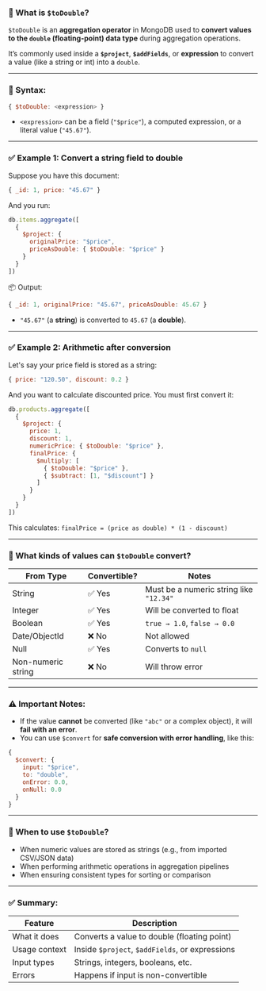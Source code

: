 ### 📌 What is `$toDouble`?

`$toDouble` is an **aggregation operator** in MongoDB used to **convert values to the `double` (floating-point) data type** during aggregation operations.

It’s commonly used inside a **`$project`**, **`$addFields`**, or **expression** to convert a value (like a string or int) into a `double`.

---

### 🔧 Syntax:

```js
{ $toDouble: <expression> }
```

* `<expression>` can be a field (`"$price"`), a computed expression, or a literal value (`"45.67"`).

---

### ✅ Example 1: Convert a string field to double

Suppose you have this document:

```js
{ _id: 1, price: "45.67" }
```

And you run:

```js
db.items.aggregate([
  {
    $project: {
      originalPrice: "$price",
      priceAsDouble: { $toDouble: "$price" }
    }
  }
])
```

📦 Output:

```js
{ _id: 1, originalPrice: "45.67", priceAsDouble: 45.67 }
```

* `"45.67"` (a **string**) is converted to `45.67` (a **double**).

---

### ✅ Example 2: Arithmetic after conversion

Let's say your price field is stored as a string:

```js
{ price: "120.50", discount: 0.2 }
```

And you want to calculate discounted price. You must first convert it:

```js
db.products.aggregate([
  {
    $project: {
      price: 1,
      discount: 1,
      numericPrice: { $toDouble: "$price" },
      finalPrice: {
        $multiply: [
          { $toDouble: "$price" },
          { $subtract: [1, "$discount"] }
        ]
      }
    }
  }
])
```

This calculates:
`finalPrice = (price as double) * (1 - discount)`

---

### 🔁 What kinds of values can `$toDouble` convert?

| From Type          | Convertible? | Notes                                   |
| ------------------ | ------------ | --------------------------------------- |
| String             | ✅ Yes        | Must be a numeric string like `"12.34"` |
| Integer            | ✅ Yes        | Will be converted to float              |
| Boolean            | ✅ Yes        | `true → 1.0`, `false → 0.0`             |
| Date/ObjectId      | ❌ No         | Not allowed                             |
| Null               | ✅ Yes        | Converts to `null`                      |
| Non-numeric string | ❌ No         | Will throw error                        |

---

### ⚠️ Important Notes:

* If the value **cannot** be converted (like `"abc"` or a complex object), it will **fail with an error**.
* You can use `$convert` for **safe conversion with error handling**, like this:

```js
{ 
  $convert: {
    input: "$price",
    to: "double",
    onError: 0.0,
    onNull: 0.0
  }
}
```

---

### 🧠 When to use `$toDouble`?

* When numeric values are stored as strings (e.g., from imported CSV/JSON data)
* When performing arithmetic operations in aggregation pipelines
* When ensuring consistent types for sorting or comparison

---

### ✅ Summary:

| Feature       | Description                                     |
| ------------- | ----------------------------------------------- |
| What it does  | Converts a value to double (floating point)     |
| Usage context | Inside `$project`, `$addFields`, or expressions |
| Input types   | Strings, integers, booleans, etc.               |
| Errors        | Happens if input is non-convertible             |

